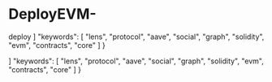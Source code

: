 # DeployEVM-
deploy
  ]
    "keywords": [
    "lens",
    "protocol",
    "aave",
    "social",
    "graph",
    "solidity",
    "evm",
    "contracts",
    "core"
  ]
}

  ]
    "keywords": [
    "lens",
    "protocol",
    "aave",
    "social",
    "graph",
    "solidity",
    "evm",
    "contracts",
    "core"
  ]
}
